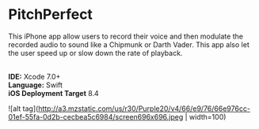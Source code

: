 # PitchPerfect

This iPhone app allow users to record their voice and then modulate the recorded audio to sound like a Chipmunk or Darth Vader. This app also let the user speed up or slow down the rate of playback.

<br><b>IDE:</b> Xcode 7.0+
<br><b>Language:</b> Swift
<br><b>iOS Deployment Target</b> 8.4

![alt tag](http://a3.mzstatic.com/us/r30/Purple20/v4/66/e9/76/66e976cc-01ef-55fa-0d2b-cecbea5c6984/screen696x696.jpeg | width=100)

